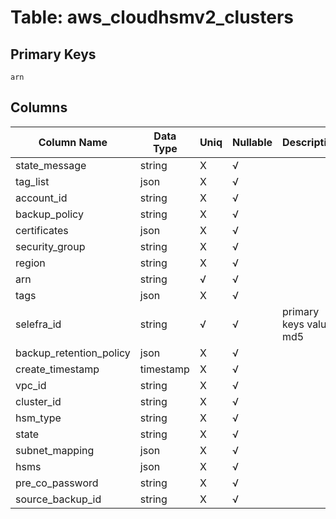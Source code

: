 # Table: aws_cloudhsmv2_clusters

## Primary Keys 

```
arn
```


## Columns 

|  Column Name   |  Data Type  | Uniq | Nullable | Description | 
|  ----  | ----  | ----  | ----  | ---- | 
| state_message | string | X | √ |  | 
| tag_list | json | X | √ |  | 
| account_id | string | X | √ |  | 
| backup_policy | string | X | √ |  | 
| certificates | json | X | √ |  | 
| security_group | string | X | √ |  | 
| region | string | X | √ |  | 
| arn | string | √ | √ |  | 
| tags | json | X | √ |  | 
| selefra_id | string | √ | √ | primary keys value md5 | 
| backup_retention_policy | json | X | √ |  | 
| create_timestamp | timestamp | X | √ |  | 
| vpc_id | string | X | √ |  | 
| cluster_id | string | X | √ |  | 
| hsm_type | string | X | √ |  | 
| state | string | X | √ |  | 
| subnet_mapping | json | X | √ |  | 
| hsms | json | X | √ |  | 
| pre_co_password | string | X | √ |  | 
| source_backup_id | string | X | √ |  | 


